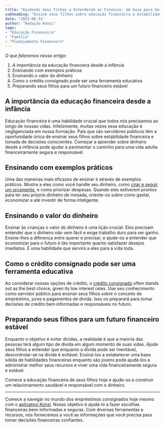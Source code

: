 ```yaml
---
title: "Ajudando Seus Filhos a Entenderem as Finanças: Um Guia para Servidores Públicos"
subheading: "Ensine seus filhos sobre educação financeira e estabilidade da maneira certa"
date: "2023-08-31"
author: "Redação Konsi"
tags:
- "Educação Financeira"
- "Família"
- "Planejamento Financeiro"
---
```


_O que falaremos nesse artigo:_

1. A importância da educação financeira desde a infância
2. Ensinando com exemplos práticos
3. Ensinando o valor do dinheiro
4. Como o crédito consignado pode ser uma ferramenta educativa
5. Preparando seus filhos para um futuro financeiro estável

## A importância da educação financeira desde a infância

Educação financeira é uma habilidade crucial que todos nós precisamos ao longo de nossas vidas. Infelizmente, muitas vezes essa educação é negligenciada em nossa formação. Pais que são servidores públicos têm a oportunidade única de ensinar seus filhos sobre estabilidade financeira e tomada de decisões conscientes. Começar a aprender sobre dinheiro desde a infância pode ajudar a pavimentar o caminho para uma vida adulta financeiramente segura e responsável.

## Ensinando com exemplos práticos

Uma das maneiras mais eficazes de ensinar é através de exemplos práticos. Mostre a eles como você handle seu dinheiro, como [criar e seguir um orçamento](https://konsi.com.br/postagens/como-criar-e-seguir-um-oramento-financeiro-pessoal-para-servidores-pblicos), e como priorizar despesas. Quando eles estiverem prontos para ter seu próprio dinheiro de mesada, oriente-os sobre como gastar, economizar e até investir de forma inteligente.

## Ensinando o valor do dinheiro

Ensinar às crianças o valor do dinheiro é uma lição crucial. Eles precisam entender que o dinheiro não vem fácil e exige trabalho duro para ser ganho. Ensine-lhes a diferença entre querer e precisar, e ajude-os a entender que economizar para o futuro é tão importante quanto satisfazer desejos imediatos. É uma habilidade que servirá a eles para a vida toda. 

## Como o crédito consignado pode ser uma ferramenta educativa

Ao considerar nossas opções de crédito, o [crédito consignado](https://konsi.com.br/postagens/por-que-o-crédito-consignado-a-melhor-escolha-para-servidores-pblicos) often stands out as the best choice, given its low interest rates. Use seu conhecimento como servidor público para ensinar seus filhos sobre o conceito de empréstimo, juros e pagamentos de dívida. Isso os preparará para tomar decisões de crédito bem informadas e responsáveis no futuro.

## Preparando seus filhos para um futuro financeiro estável

Enquanto o objetivo é evitar dívidas, a realidade é que a maioria das pessoas terá algum tipo de dívida em algum momento de suas vidas. Ajude seus filhos a entender que enquanto a dívida pode ser inevitável, descontrolar-se na dívida é evitável. Ensiná-los a estabelecer uma base sólida de habilidades financeiras enquanto são jovens pode ajudá-los a administrar melhor seus recursos e viver uma vida financeiramente segura e estável.

Comece a educação financeira de seus filhos hoje e ajude-os a construir um relacionamento saudável e responsável com o dinheiro.

---

Comece a navegar no mundo dos empréstimos consignados hoje mesmo com o [aplicativo Konsi](https://www.konsi.com.br/). Nosso objetivo é ajudá-lo a fazer escolhas financeiras bem-informadas e seguras. Com diversas ferramentas e recursos, nós fornecemos a você as informações que você precisa para tomar decisões financeiras confiantes.